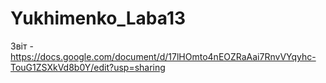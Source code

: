 # Yukhimenko_Laba13
Звіт - https://docs.google.com/document/d/17lHOmto4nEOZRaAai7RnvVYqyhc-TouG1ZSXkVd8b0Y/edit?usp=sharing

